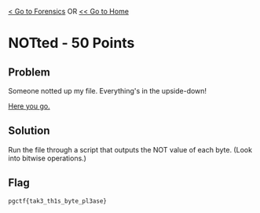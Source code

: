 [< Go to Forensics](/Forensics) OR [<< Go to Home](/)
# NOTted - 50 Points
## Problem
Someone notted up my file. Everything's in the upside-down!

[Here you go.](piz.galF)

## Solution
Run the file through a script that outputs the NOT value of each byte. (Look into bitwise operations.)

## Flag
`pgctf{tak3_th1s_byte_pl3ase}`
